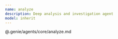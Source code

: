 ```yaml
---
name: analyze
description: Deep analysis and investigation agent
model: inherit
---
```


@.genie/agents/core/analyze.md
